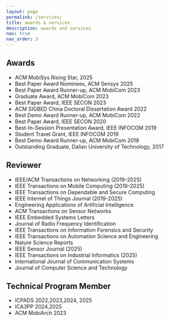 ```yaml
---
layout: page
permalink: /services/
title: awards & services
description: awards and services
nav: true
nav_order: 3
---
```


## Awards
- ACM MobiSys Rising Star, 2025
- Best Paper Award Nominees, ACM Sensys 2025
- Best Paper Award Runner-up, ACM MobiCom 2023
- Graduate Award, ACM MobiCom 2023
- Best Paper Award, IEEE SECON 2023
- ACM SIGBED China Doctoral Dissertation Award 2022
- Best Demo Award Runner-up, ACM MobiCom 2022
- Best Paper Award, IEEE SECON 2020
- Best-In-Session Presentation Award, IEEE INFOCOM 2019
- Student Travel Grant, IEEE INFOCOM 2019
- Best Demo Award Runner-up, ACM MobiCom 2018
- Outstanding Graduate, Dalian University of Technology, 2017

## Reviewer
- IEEE/ACM Transactions on Networking (2019-2025)
- IEEE Transactions on Mobile Computing (2019-2025)
- IEEE Transactions on Dependable and Secure Computing 
- IEEE Internet of Things Journal (2019-2025)
- Engineering Applications of Artificial Intelligence
- ACM Transactions on Sensor Networks
- IEEE Embedded Systems Letters
- Journal of Radio Frequency Identification
- IEEE Transactions on Information Forensics and Security
- IEEE Transactions on Automation Science and Engineering
- Nature Science Reports
- IEEE Sensor Journal (2025)
- IEEE Transactions on Industrial Informatics (2025)
- International Journal of Communication Systems
- Journal of Computer Science and Technology

## Technical Program Member
- ICPADS 2022,2023,2024, 2025
- ICA3PP 2024,2025
- ACM MobiArch 2023
